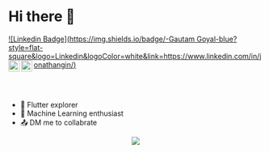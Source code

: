 # Hi there 👋

[![Linkedin Badge](https://img.shields.io/badge/-Gautam Goyal-blue?style=flat-square&logo=Linkedin&logoColor=white&link=https://www.linkedin.com/in/jonathangin/)](https://www.linkedin.com/in/gautam-goyal-4440b0192/)
<a href="https://github.com/Gautam-Goyal">
  <img align="left" alt=" GitHub" width="22px" src="https://cdn.jsdelivr.net/npm/simple-icons@v3/icons/github.svg" />
</a>
<a href="mailto:gautamgoyal6335@gmail.com">
  <img align="left" alt=" Mail" width="22px" src="https://cdn.jsdelivr.net/npm/simple-icons@v3/icons/gmail.svg" />
</a>

<br></br>
- 🌱 Flutter explorer <br>
- 🤖 Machine Learning enthusiast <br>
- 📤 DM me to collabrate <br>

<p align="center">
<a href = " ">
  <img align="center" src="https://github-readme-stats.vercel.app/api/top-langs/?username=Gautam-Goyal" />
<!--   <img align="center" src="https://github-readme-stats.vercel.app/api?username=akuma-dhruv&show_icons=true&theme=synthwave" alt="Dhruv's github stats"/> -->
</a>
</p>
<br></br>

